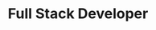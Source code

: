 ---
title: 'Full Stack Developer'
company: 'Angelgráfico'
location: 'Valencia, España'
startDate: '2022-10'
endDate: '2024-10'
description: 'Desarrollo de aplicaciones web completas usando tecnologías modernas'
achievements: [
  'Desarrollé microservicios escalables usando Node.js y AWS',
  'Implementé interfaces de usuario responsivas con React',
  'Optimicé el rendimiento de aplicaciones reduciendo el tiempo de carga en un 40%',
  'Colaboré en el diseño de arquitecturas de microservicios'
]
technologies: ['React', 'Node.js', 'TypeScript', 'AWS', 'Docker']
type: 'work'
logo: 'https://scontent.fvlc6-1.fna.fbcdn.net/v/t39.30808-1/378505552_794355806031375_6528554095175673930_n.jpg?_nc_cat=106&ccb=1-7&_nc_sid=2d3e12&_nc_ohc=o9KSTMXApLIQ7kNvwEGlBlM&_nc_oc=Adl7I8W8ZBr-DvpMJ_HOAEasAxfLDD7Qy6Qyexcrz4aqG3_5FjX1IhRieGiuTubr52g&_nc_zt=24&_nc_ht=scontent.fvlc6-1.fna&_nc_gid=s8GwJu9LzxMA2_wUdIpFkA&oh=00_AfZ3wZQyDaWA-lla4EmRGVpPHKBVAb4ezza5sA_0dqlHlA&oe=68DF9BF5'
---